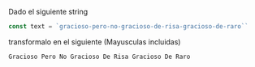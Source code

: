 Dado el siguiente string

```js
const text = `gracioso-pero-no-gracioso-de-risa-gracioso-de-raro``
````

transformalo en el siguiente (Mayusculas incluidas)

`Gracioso Pero No Gracioso De Risa Gracioso De Raro`